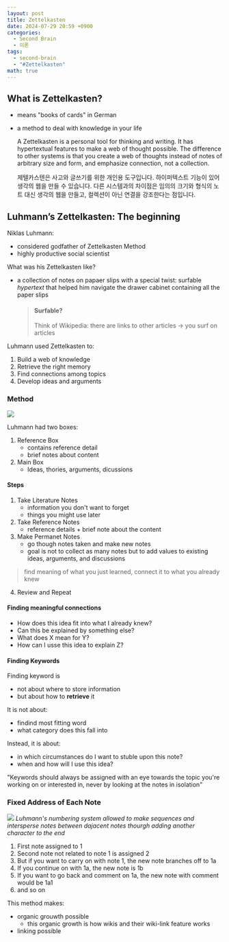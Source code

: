 ```yaml
---
layout: post
title: Zettelkasten
date: 2024-07-29 20:59 +0900
categories:
  - Second Brain
  - 이론
tags:
  - second-brain
  - "#Zettelkasten"
math: true
---
```


## What is Zettelkasten?
- means "books of cards" in German
- a method to deal with knowledge in your life

	A Zettelkasten is a personal tool for thinking and writing. It has hypertextual features to make a web of thought possible. The difference to other systems is that you create a web of thoughts instead of notes of arbitrary size and form, and emphasize connection, not a collection.
	
	제텔카스텐은 사고와 글쓰기를 위한 개인용 도구입니다. 하이퍼텍스트 기능이 있어 생각의 웹을 만들 수 있습니다. 다른 시스템과의 차이점은 임의의 크기와 형식의 노트 대신 생각의 웹을 만들고, 컬렉션이 아닌 연결을 강조한다는 점입니다.


## Luhmann’s Zettelkasten: The beginning

Niklas Luhmann: 
- considered godfather of Zettelkasten Method
- highly productive social scientist

What was his Zettelkasten like?
- a collection of notes on papaer slips with a special twist: surfable *hypertext* that helped him navigate the drawer cabinet containing all the paper slips
	> #### Surfable? 
	> Think of Wikipedia: there are links to other articles → you surf on articles

Luhmann used Zettelkasten to: 
1. Build a web of knowledge
2. Retrieve the right memory
3. Find connections among topics
4. Develop ideas and arguments

### Method


![](https://i.imgur.com/z9PAqU1.png)

Luhmann had two boxes:
1. Reference Box
	- contains reference detail
	- brief notes about content
2. Main Box
	- Ideas, thories, arguments, dicussions

#### Steps

1. Take Literature Notes
	- information you don't want to forget
	- things you might use later
2. Take Reference Notes
	- reference details + brief note about the content
3. Make Permanet Notes
	- go though notes taken and make new notes
	- goal is not to collect as many notes but to add values to existing ideas, arguments, and discussions
> find meaning of what you just learned, connect it to what you already knew

4. Review and Repeat

#### Finding meaningful connections
- How does this idea fit into what I already knew?
- Can this be explained by something else?
- What does X mean for Y?
- How can I usse this idea to explain Z?


#### Finding Keywords

Finding keyword is
- not about where to store information
- but about how to **retrieve** it

It is not about:
- findind most fitting word
- what category does this fall into

Instead, it is about:
- in which circumstances do I want to stuble upon this note?
- when and how will I use this idea?

"Keywords should always be assigned with an eye towards the topic you're working on or interested in, never by looking at the notes in isolation"



### Fixed Address of Each Note



![](https://i.imgur.com/8Qn0Wlb.png)
*Luhmann's numbering system allowed to make sequences and intersperse notes between dajacent notes thourgh adding another character to the end*


1. First note assigned to 1
2. Second note not related to note 1 is assigned 2
3. But if you want to carry on with note 1, the new note branches off to 1a
4. If you continue on with 1a, the new note is 1b
5. If you want to go back and comment on 1a, the new note with comment would be 1a1
6. and so on

This method makes:
- organic grouwth possible
	- this organic growth is how wikis and their wiki-link feature works
- linking possible


